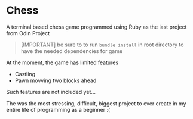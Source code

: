 # Chess

A terminal based chess game programmed using Ruby as the last project from Odin Project

> [IMPORTANT]
> be sure to to run `bundle install` in root directory to have the needed dependencies for game

At the moment, the game has limited features

- Castling
- Pawn movving two blocks ahead

Such features are not included yet...


<p>The was the most stressing, difficult, biggest project to ever create in my entire life of programming as a beginner :( </p>
